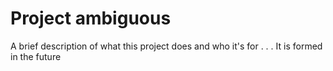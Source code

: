 # Project ambiguous

A brief description of what this project does and who it's for
.
.
.
It is formed in the future
